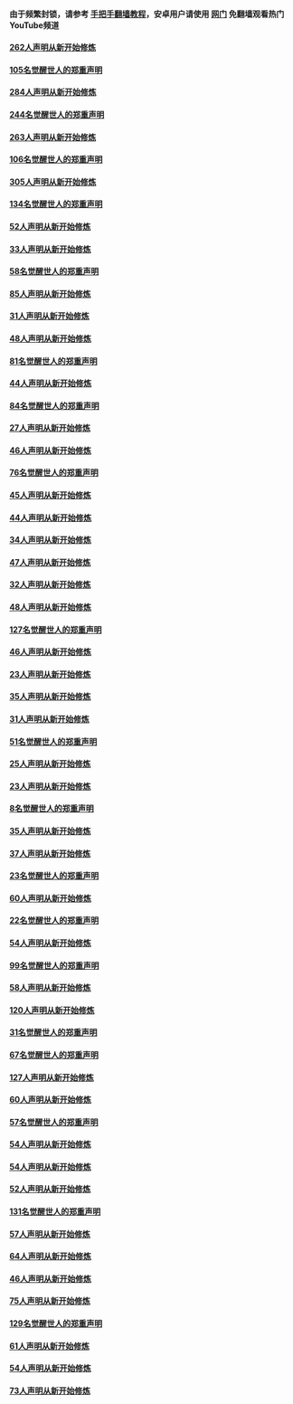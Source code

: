 #### 由于频繁封锁，请参考 [手把手翻墙教程](https://github.com/gfw-breaker/guides/wiki/)，安卓用户请使用 [网门](https://github.com/gfw-breaker/nogfw/blob/master/dl.md?t=04110601) 免翻墙观看热门YouTube频道 

#### [262人声明从新开始修炼](../pages/91/423004.md?t=04110601) 

#### [105名觉醒世人的郑重声明](../pages/91/423003.md?t=04110601) 

#### [284人声明从新开始修炼](../pages/91/422707.md?t=04110601) 

#### [244名觉醒世人的郑重声明](../pages/91/422706.md?t=04110601) 

#### [263人声明从新开始修炼](../pages/91/422553.md?t=04110601) 

#### [106名觉醒世人的郑重声明](../pages/91/422552.md?t=04110601) 

#### [305人声明从新开始修炼](../pages/91/422153.md?t=04110601) 

#### [134名觉醒世人的郑重声明](../pages/91/422152.md?t=04110601) 

#### [52人声明从新开始修炼](../pages/91/421846.md?t=04110601) 

#### [33人声明从新开始修炼](../pages/91/421804.md?t=04110601) 

#### [58名觉醒世人的郑重声明](../pages/91/421845.md?t=04110601) 

#### [85人声明从新开始修炼](../pages/91/421769.md?t=04110601) 

#### [31人声明从新开始修炼](../pages/91/421763.md?t=04110601) 

#### [48人声明从新开始修炼](../pages/91/421605.md?t=04110601) 

#### [81名觉醒世人的郑重声明](../pages/91/421656.md?t=04110601) 

#### [44人声明从新开始修炼](../pages/91/421544.md?t=04110601) 

#### [84名觉醒世人的郑重声明](../pages/91/421543.md?t=04110601) 

#### [27人声明从新开始修炼](../pages/91/421465.md?t=04110601) 

#### [46人声明从新开始修炼](../pages/91/421454.md?t=04110601) 

#### [76名觉醒世人的郑重声明](../pages/91/421453.md?t=04110601) 

#### [45人声明从新开始修炼](../pages/91/421452.md?t=04110601) 

#### [44人声明从新开始修炼](../pages/91/421422.md?t=04110601) 

#### [34人声明从新开始修炼](../pages/91/421322.md?t=04110601) 

#### [47人声明从新开始修炼](../pages/91/421264.md?t=04110601) 

#### [32人声明从新开始修炼](../pages/91/421225.md?t=04110601) 

#### [48人声明从新开始修炼](../pages/91/421202.md?t=04110601) 

#### [127名觉醒世人的郑重声明](../pages/91/421224.md?t=04110601) 

#### [46人声明从新开始修炼](../pages/91/421203.md?t=04110601) 

#### [23人声明从新开始修炼](../pages/91/421138.md?t=04110601) 

#### [35人声明从新开始修炼](../pages/91/421122.md?t=04110601) 

#### [31人声明从新开始修炼](../pages/91/421081.md?t=04110601) 

#### [51名觉醒世人的郑重声明](../pages/91/421080.md?t=04110601) 

#### [25人声明从新开始修炼](../pages/91/421020.md?t=04110601) 

#### [23人声明从新开始修炼](../pages/91/420884.md?t=04110601) 

#### [8名觉醒世人的郑重声明](../pages/91/420883.md?t=04110601) 

#### [35人声明从新开始修炼](../pages/91/420809.md?t=04110601) 

#### [37人声明从新开始修炼](../pages/91/420766.md?t=04110601) 

#### [23名觉醒世人的郑重声明](../pages/91/420765.md?t=04110601) 

#### [60人声明从新开始修炼](../pages/91/420727.md?t=04110601) 

#### [22名觉醒世人的郑重声明](../pages/91/420726.md?t=04110601) 

#### [54人声明从新开始修炼](../pages/91/420529.md?t=04110601) 

#### [99名觉醒世人的郑重声明](../pages/91/420528.md?t=04110601) 

#### [58人声明从新开始修炼](../pages/91/420198.md?t=04110601) 

#### [120人声明从新开始修炼](../pages/91/420141.md?t=04110601) 

#### [31名觉醒世人的郑重声明](../pages/91/420197.md?t=04110601) 

#### [67名觉醒世人的郑重声明](../pages/91/420140.md?t=04110601) 

#### [127人声明从新开始修炼](../pages/91/420082.md?t=04110601) 

#### [60人声明从新开始修炼](../pages/91/420081.md?t=04110601) 

#### [57名觉醒世人的郑重声明](../pages/91/420080.md?t=04110601) 

#### [54人声明从新开始修炼](../pages/91/419533.md?t=04110601) 

#### [54人声明从新开始修炼](../pages/91/419532.md?t=04110601) 

#### [52人声明从新开始修炼](../pages/91/419531.md?t=04110601) 

#### [131名觉醒世人的郑重声明](../pages/91/419530.md?t=04110601) 

#### [57人声明从新开始修炼](../pages/91/419430.md?t=04110601) 

#### [64人声明从新开始修炼](../pages/91/419429.md?t=04110601) 

#### [46人声明从新开始修炼](../pages/91/419428.md?t=04110601) 

#### [75人声明从新开始修炼](../pages/91/419427.md?t=04110601) 

#### [129名觉醒世人的郑重声明](../pages/91/419426.md?t=04110601) 

#### [61人声明从新开始修炼](../pages/91/419198.md?t=04110601) 

#### [54人声明从新开始修炼](../pages/91/419197.md?t=04110601) 

#### [73人声明从新开始修炼](../pages/91/419196.md?t=04110601) 

